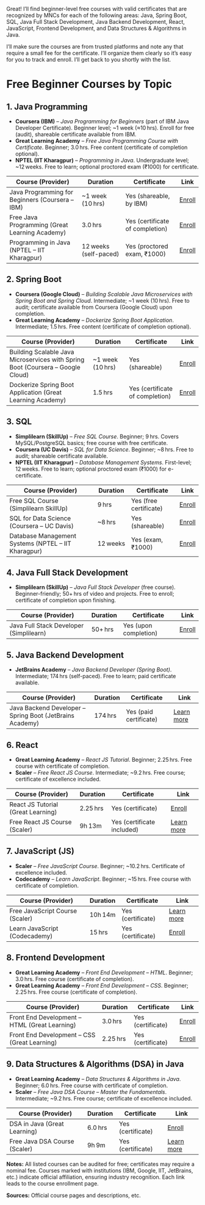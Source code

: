 Great! I’ll find beginner-level free courses with valid certificates that are recognized by MNCs for each of the following areas: Java, Spring Boot, SQL, Java Full Stack Development, Java Backend Development, React, JavaScript, Frontend Development, and Data Structures & Algorithms in Java.

I’ll make sure the courses are from trusted platforms and note any that require a small fee for the certificate. I’ll organize them clearly so it’s easy for you to track and enroll.
I’ll get back to you shortly with the list.


# Free Beginner Courses by Topic

## 1. Java Programming

* **Coursera (IBM)** – *Java Programming for Beginners* (part of IBM Java Developer Certificate). Beginner level; \~1 week (≈10 hrs). Enroll for free (audit), shareable certificate available from IBM.
* **Great Learning Academy** – *Free Java Programming Course with Certificate*. Beginner; 3.0 hrs. Free content (certificate of completion optional).
* **NPTEL (IIT Kharagpur)** – *Programming in Java*. Undergraduate level; \~12 weeks. Free to learn; optional proctored exam (₹1000) for certificate.

| Course (Provider)                               | Duration              | Certificate                     | Link                                                                                      |
| ----------------------------------------------- | --------------------- | ------------------------------- | ----------------------------------------------------------------------------------------- |
| Java Programming for Beginners (Coursera – IBM) | \~1 week (10 hrs)     | Yes (shareable, by IBM)         | [Enroll](https://www.coursera.org/learn/java-programming-for-beginners)                   |
| Free Java Programming (Great Learning Academy)  | 3.0 hrs               | Yes (certificate of completion) | [Enroll](https://www.mygreatlearning.com/academy/learn-for-free/courses/java-programming) |
| Programming in Java (NPTEL – IIT Kharagpur)     | 12 weeks (self-paced) | Yes (proctored exam, ₹1000)     | [Enroll](https://onlinecourses.nptel.ac.in/noc22_cs47/preview)                            |

## 2. Spring Boot

* **Coursera (Google Cloud)** – *Building Scalable Java Microservices with Spring Boot and Spring Cloud*. Intermediate; \~1 week (10 hrs). Free to audit; certificate available from Coursera (Google Cloud) upon completion.
* **Great Learning Academy** – *Dockerize Spring Boot Application*. Intermediate; 1.5 hrs. Free content (certificate of completion optional).

| Course (Provider)                                                               | Duration          | Certificate                     | Link                                                                                                       |
| ------------------------------------------------------------------------------- | ----------------- | ------------------------------- | ---------------------------------------------------------------------------------------------------------- |
| Building Scalable Java Microservices with Spring Boot (Coursera – Google Cloud) | \~1 week (10 hrs) | Yes (shareable)                 | [Enroll](https://www.coursera.org/learn/google-cloud-java-spring)                                          |
| Dockerize Spring Boot Application (Great Learning Academy)                      | 1.5 hrs           | Yes (certificate of completion) | [Enroll](https://www.mygreatlearning.com/academy/learn-for-free/courses/dockerize-spring-boot-application) |

## 3. SQL

* **Simplilearn (SkillUp)** – *Free SQL Course*. Beginner; 9 hrs. Covers MySQL/PostgreSQL basics; free course with free certificate.
* **Coursera (UC Davis)** – *SQL for Data Science*. Beginner; \~8 hrs. Free to audit; shareable certificate available.
* **NPTEL (IIT Kharagpur)** – *Database Management Systems*. First-level; 12 weeks. Free to learn; optional proctored exam (₹1000) for e-certificate.

| Course (Provider)                                   | Duration | Certificate            | Link                                                                                 |
| --------------------------------------------------- | -------- | ---------------------- | ------------------------------------------------------------------------------------ |
| Free SQL Course (Simplilearn SkillUp)               | 9 hrs    | Yes (free certificate) | [Enroll](https://www.simplilearn.com/free-online-course-to-learn-sql-basics-skillup) |
| SQL for Data Science (Coursera – UC Davis)          | \~8 hrs  | Yes (shareable)        | [Enroll](https://www.coursera.org/learn/sql-for-data-science)                        |
| Database Management Systems (NPTEL – IIT Kharagpur) | 12 weeks | Yes (exam, ₹1000)      | [Enroll](https://onlinecourses.nptel.ac.in/noc22_cs91/preview)                       |

## 4. Java Full Stack Development

* **Simplilearn (SkillUp)** – *Java Full Stack Developer* (free course). Beginner-friendly; 50+ hrs of video and projects. Free to enroll; certificate of completion upon finishing.

| Course (Provider)                       | Duration | Certificate           | Link                                                                                |
| --------------------------------------- | -------- | --------------------- | ----------------------------------------------------------------------------------- |
| Java Full Stack Developer (Simplilearn) | 50+ hrs  | Yes (upon completion) | [Enroll](https://www.simplilearn.com/free-full-stack-java-developer-course-skillup) |

## 5. Java Backend Development

* **JetBrains Academy** – *Java Backend Developer (Spring Boot)*. Intermediate; 174 hrs (self-paced). Free to learn; paid certificate available.

| Course (Provider)                                        | Duration | Certificate            | Link                                                                                          |
| -------------------------------------------------------- | -------- | ---------------------- | --------------------------------------------------------------------------------------------- |
| Java Backend Developer – Spring Boot (JetBrains Academy) | 174 hrs  | Yes (paid certificate) | [Learn more](https://www.jetbrains.com/academy/learntrack/Independent-java-backend-developer) |

## 6. React

* **Great Learning Academy** – *React JS Tutorial*. Beginner; 2.25 hrs. Free course with certificate of completion.
* **Scaler** – *Free React JS Course*. Intermediate; \~9.2 hrs. Free course; certificate of excellence included.

| Course (Provider)                  | Duration | Certificate                | Link                                                                                       |
| ---------------------------------- | -------- | -------------------------- | ------------------------------------------------------------------------------------------ |
| React JS Tutorial (Great Learning) | 2.25 hrs | Yes (certificate)          | [Enroll](https://www.mygreatlearning.com/academy/learn-for-free/courses/react-js-tutorial) |
| Free React JS Course (Scaler)      | 9h 13m   | Yes (certificate included) | [Learn more](https://www.scaler.com/topics/course/free-react-js-course/)                   |

## 7. JavaScript (JS)

* **Scaler** – *Free JavaScript Course*. Beginner; \~10.2 hrs. Certificate of excellence included.
* **Codecademy** – *Learn JavaScript*. Beginner; \~15 hrs. Free course with certificate of completion.

| Course (Provider)               | Duration | Certificate       | Link                                                                     |
| ------------------------------- | -------- | ----------------- | ------------------------------------------------------------------------ |
| Free JavaScript Course (Scaler) | 10h 14m  | Yes (certificate) | [Learn more](https://www.scaler.com/topics/course/javascript-beginners/) |
| Learn JavaScript (Codecademy)   | 15 hrs   | Yes (certificate) | [Enroll](https://www.codecademy.com/learn/introduction-to-javascript)    |

## 8. Frontend Development

* **Great Learning Academy** – *Front End Development – HTML*. Beginner; 3.0 hrs. Free course (certificate of completion).
* **Great Learning Academy** – *Front End Development – CSS*. Beginner; 2.25 hrs. Free course (certificate of completion).

| Course (Provider)                             | Duration | Certificate       | Link                                                                                                |
| --------------------------------------------- | -------- | ----------------- | --------------------------------------------------------------------------------------------------- |
| Front End Development – HTML (Great Learning) | 3.0 hrs  | Yes (certificate) | [Enroll](https://www.mygreatlearning.com/academy/learn-for-free/courses/front-end-development-html) |
| Front End Development – CSS (Great Learning)  | 2.25 hrs | Yes (certificate) | [Enroll](https://www.mygreatlearning.com/academy/learn-for-free/courses/front-end-development-css)  |

## 9. Data Structures & Algorithms (DSA) in Java

* **Great Learning Academy** – *Data Structures & Algorithms in Java*. Beginner; 6.0 hrs. Free course with certificate of completion.
* **Scaler** – *Free Java DSA Course – Master the Fundamentals*. Intermediate; \~9.2 hrs. Free course; certificate of excellence included.

| Course (Provider)             | Duration | Certificate       | Link                                                                                                            |
| ----------------------------- | -------- | ----------------- | --------------------------------------------------------------------------------------------------------------- |
| DSA in Java (Great Learning)  | 6.0 hrs  | Yes (certificate) | [Enroll](https://www.mygreatlearning.com/academy/learn-for-free/courses/data-structures-and-algorithms-in-java) |
| Free Java DSA Course (Scaler) | 9h 9m    | Yes (certificate) | [Learn more](https://www.scaler.com/topics/course/dsa-beginners-java/)                                          |

**Notes:** All listed courses can be audited for free; certificates may require a nominal fee. Courses marked with institutions (IBM, Google, IIT, JetBrains, etc.) indicate official affiliation, ensuring industry recognition. Each link leads to the course enrollment page.

**Sources:** Official course pages and descriptions, etc.

